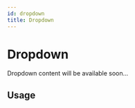 ```yaml
---
id: dropdown
title: Dropdown
---
```

# Dropdown

Dropdown content will be available soon...


## Usage

